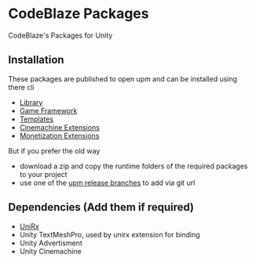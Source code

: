 # CodeBlaze Packages
CodeBlaze's Packages for Unity

## Installation
These packages are published to open upm and can be installed using there cli
- [Library](https://openupm.com/packages/io.codeblaze.library/)
- [Game Framework](https://openupm.com/packages/io.codeblaze.gameframework/)
- [Templates](https://openupm.com/packages/io.codeblaze.templates/)
- [Cinemachine Extensions](https://openupm.com/packages/io.codeblaze.extensions.cinemachine/)
- [Monetization Extensions](https://openupm.com/packages/io.codeblaze.extensions.monetization/)

But if you prefer the old way
- download a zip and copy the runtime folders of the required packages to your project
- use one of the [upm release branches](https://github.com/BLaZeKiLL/CodeBlazeLibrary/branches) to add via git url

## Dependencies (Add them if required)
- [UniRx](https://github.com/neuecc/UniRx)
- Unity TextMeshPro, used by unirx extension for binding
- Unity Advertisment
- Unity Cinemachine
